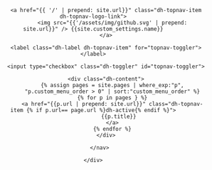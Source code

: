 <header id="dh-site-header">
    <div class="container">
        <nav class="dh-collapse dh-topnav">

            <a href="{{ '/' | prepend: site.url}}" class="dh-topnav-item dh-topnav-logo-link">
                <img src="{{'/assets/img/github.svg' | prepend: site.url}}" /> {{site.custom_settings.name}}
            </a>

            <label class="dh-label dh-topnav-item" for="topnav-toggler"></label>

            <input type="checkbox" class="dh-toggler" id="topnav-toggler">

            <div class="dh-content">
                {% assign pages = site.pages | where_exp:"p",
                "p.custom_menu_order > 0" | sort:"custom_menu_order" %}
                {% for p in pages } %}
                <a href="{{p.url | prepend: site.url}}" class="dh-topnav-item {% if p.url== page.url %}dh-active{% endif %}">
                    {{p.title}}
                </a>
                {% endfor %}
            </div>

        </nav>

    </div>
</header>
